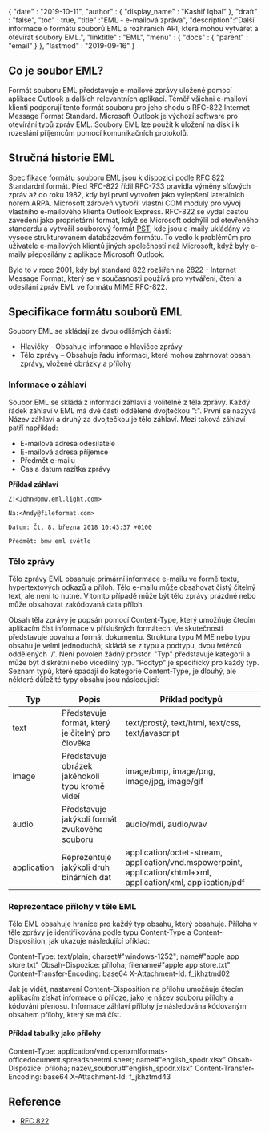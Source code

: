 {
  "date" : "2019-10-11",
  "author" : {
    "display_name" : "Kashif Iqbal"
},
  "draft" : "false",
  "toc" : true,
  "title" :"EML - e-mailová zpráva",
  "description":"Další informace o formátu souborů EML a rozhraních API, která mohou vytvářet a otevírat soubory EML.",
  "linktitle" : "EML",
  "menu" : {
    "docs" : {
      "parent" : "email"
}
},
  "lastmod" : "2019-09-16"
}

## Co je soubor EML?

Formát souboru EML představuje e-mailové zprávy uložené pomocí aplikace Outlook a dalších relevantních aplikací. Téměř všichni e-mailoví klienti podporují tento formát souboru pro jeho shodu s RFC-822 Internet Message Format Standard. Microsoft Outlook je výchozí software pro otevírání typů zpráv EML. Soubory EML lze použít k uložení na disk i k rozeslání příjemcům pomocí komunikačních protokolů.

## Stručná historie EML

Specifikace formátu souboru EML jsou k dispozici podle [RFC 822](https://www.ietf.org/rfc/rfc0822.txt) Standardní formát. Před RFC-822 řídil RFC-733 pravidla výměny síťových zpráv až do roku 1982, kdy byl první vytvořen jako vylepšení laterálních norem ARPA. Microsoft zároveň vytvořil vlastní COM moduly pro vývoj vlastního e-mailového klienta Outlook Express. RFC-822 se vydal cestou zavedení jako proprietární formát, když se Microsoft odchýlil od otevřeného standardu a vytvořil souborový formát [PST](/cs/email/pst/), kde jsou e-maily ukládány ve vysoce strukturovaném databázovém formátu. To vedlo k problémům pro uživatele e-mailových klientů jiných společností než Microsoft, když byly e-maily přeposílány z aplikace Microsoft Outlook.

Bylo to v roce 2001, kdy byl standard 822 rozšířen na 2822 - Internet Message Format, který se v současnosti používá pro vytváření, čtení a odesílání zpráv EML ve formátu MIME RFC-822.

## Specifikace formátu souborů EML

Soubory EML se skládají ze dvou odlišných částí:

* Hlavičky - Obsahuje informace o hlavičce zprávy
* Tělo zprávy – Obsahuje řadu informací, které mohou zahrnovat obsah zprávy, vložené obrázky a přílohy

### Informace o záhlaví ###

Soubor EML se skládá z informací záhlaví a volitelně z těla zprávy. Každý řádek záhlaví v EML má dvě části oddělené dvojtečkou ":". První se nazývá Název záhlaví a druhý za dvojtečkou je tělo záhlaví. Mezi taková záhlaví patří například:

* E-mailová adresa odesílatele
* E-mailová adresa příjemce
* Předmět e-mailu
* Čas a datum razítka zprávy

**Příklad záhlaví**

```
Z:<John@bmw.eml.light.com>

Na:<Andy@fileformat.com>

Datum: Čt, 8. března 2018 10:43:37 +0100

Předmět: bmw eml světlo
```

### Tělo zprávy ###

Tělo zprávy EML obsahuje primární informace e-mailu ve formě textu, hypertextových odkazů a příloh. Tělo e-mailu může obsahovat čistý čitelný text, ale není to nutné. V tomto případě může být tělo zprávy prázdné nebo může obsahovat zakódovaná data příloh.

Obsah těla zprávy je popsán pomocí Content-Type, který umožňuje čtecím aplikacím číst informace v příslušných formátech. Ve skutečnosti představuje povahu a formát dokumentu. Struktura typu MIME nebo typu obsahu je velmi jednoduchá; skládá se z typu a podtypu, dvou řetězců oddělených '/'. Není povolen žádný prostor. "Typ" představuje kategorii a může být diskrétní nebo vícedílný typ. "Podtyp" je specifický pro každý typ. Seznam typů, které spadají do kategorie Content-Type, je dlouhý, ale některé důležité typy obsahu jsou následující:


|**Typ**|**Popis**|**Příklad podtypů**
---|---|---|
|text|Představuje formát, který je čitelný pro člověka|text/prostý, text/html, text/css, text/javascript
|image|Představuje obrázek jakéhokoli typu kromě videí|image/bmp, image/png, image/jpg, image/gif
|audio|Představuje jakýkoli formát zvukového souboru|audio/mdi, audio/wav
|application|Reprezentuje jakýkoli druh binárních dat|application/octet-stream, application/vnd.mspowerpoint, application/xhtml+xml, application/xml, application/pdf

### Reprezentace přílohy v těle EML ###

Tělo EML obsahuje hranice pro každý typ obsahu, který obsahuje. Příloha v těle zprávy je identifikována podle typu Content-Type a Content-Disposition, jak ukazuje následující příklad:

Content-Type: text/plain; charset#"windows-1252"; name#"apple app store.txt"
Obsah-Dispozice: příloha; filename#"apple app store.txt"
Content-Transfer-Encoding: base64
X-Attachment-Id: f_jkhztmd02

Jak je vidět, nastavení Content-Disposition na přílohu umožňuje čtecím aplikacím získat informace o příloze, jako je název souboru přílohy a kódování přenosu. Informace záhlaví přílohy je následována kódovaným obsahem přílohy, který se má číst.

#### Příklad tabulky jako přílohy ####

Content-Type: application/vnd.openxmlformats-officedocument.spreadsheetml.sheet; name#"english_spodr.xlsx"
Obsah-Dispozice: příloha; název_souboru#"english_spodr.xlsx"
Content-Transfer-Encoding: base64
X-Attachment-Id: f_jkhztmd43

## Reference

* [RFC 822](https://www.ietf.org/rfc/rfc0822.txt)

